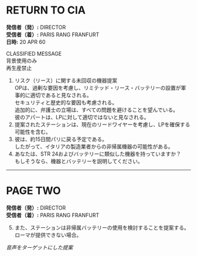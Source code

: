 # RETURN TO CIA

**発信者（発）:** DIRECTOR  
**受信者（着）:** PARIS RANG FRANFURT  
**日時:** 20 APR 60  

CLASSIFIED MESSAGE  
背景使用のみ  
再生産禁止  

1. リスク（リース）に関する未回収の機器提案  
OPは、過剰な要因を考慮し、リミテッド・リース・バッテリーの設置が軍事的に適切であると見なされる。  
セキュリティと歴史的な要因も考慮される。  
追加的に、弁護士の立場は、すべての問題を避けることを望んでいる。  
彼のアパートは、LPに対して適切ではないと見なされる。  
2. 提案されたステーションは、現在のリードワイヤーを考慮し、LPを確保する可能性を含む。  
3. 彼は、約15日間パリに戻る予定である。  
したがって、イタリアの製造業者からの非帰属機器の可能性がある。  
4. あなたは、STR 24およびバッテリーに類似した機器を持っていますか？  
もしそうなら、機器とバッテリーを説明してください。  

---

# PAGE TWO

**発信者（発）:** DIRECTOR  
**受信者（着）:** PARIS RANG FRANFURT  

5. また、ステーションは非帰属バッテリーの使用を検討することを提案する。  
ローマが提供できない場合。  

*音声をターゲットにした提案*